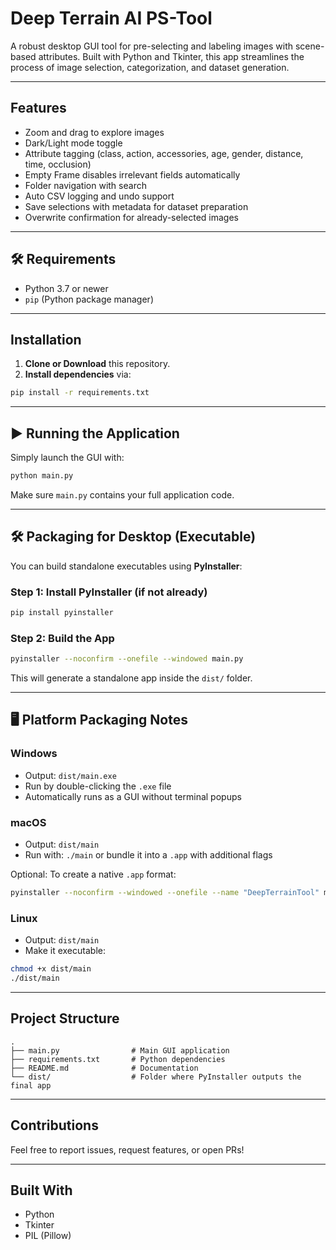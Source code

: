 #  Deep Terrain AI PS-Tool

A robust desktop GUI tool for pre-selecting and labeling images with scene-based attributes. Built with Python and Tkinter, this app streamlines the process of image selection, categorization, and dataset generation.

---

##  Features

-  Zoom and drag to explore images
-  Dark/Light mode toggle
-  Attribute tagging (class, action, accessories, age, gender, distance, time, occlusion)
-  Empty Frame disables irrelevant fields automatically
-  Folder navigation with search
-  Auto CSV logging and undo support
-  Save selections with metadata for dataset preparation
-  Overwrite confirmation for already-selected images

---

## 🛠 Requirements

- Python 3.7 or newer
- `pip` (Python package manager)

---

##  Installation

1. **Clone or Download** this repository.
2. **Install dependencies** via:

```bash
pip install -r requirements.txt
```

---

## ▶ Running the Application

Simply launch the GUI with:

```bash
python main.py
```

Make sure `main.py` contains your full application code.

---

## 🛠 Packaging for Desktop (Executable)

You can build standalone executables using **PyInstaller**:

### Step 1: Install PyInstaller (if not already)

```bash
pip install pyinstaller
```

### Step 2: Build the App

```bash
pyinstaller --noconfirm --onefile --windowed main.py
```

This will generate a standalone app inside the `dist/` folder.

---

## 🖥️ Platform Packaging Notes

###  Windows

- Output: `dist/main.exe`
- Run by double-clicking the `.exe` file
- Automatically runs as a GUI without terminal popups

###  macOS

- Output: `dist/main`
- Run with: `./main` or bundle it into a `.app` with additional flags

Optional: To create a native `.app` format:
```bash
pyinstaller --noconfirm --windowed --onefile --name "DeepTerrainTool" main.py
```

###  Linux

- Output: `dist/main`
- Make it executable:
```bash
chmod +x dist/main
./dist/main
```

---

##  Project Structure

```
.
├── main.py                # Main GUI application
├── requirements.txt       # Python dependencies
├── README.md              # Documentation
└── dist/                  # Folder where PyInstaller outputs the final app
```

---

##  Contributions

Feel free to report issues, request features, or open PRs!

---

## Built With

- Python 
- Tkinter 
- PIL (Pillow) 
